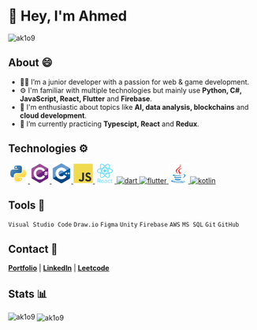 # 👋 Hey, I'm **Ahmed**

<p align="left"> <img src="https://komarev.com/ghpvc/?username=ak1o9&label=Profile%20views&color=0e75b6&style=flat" alt="ak1o9" /> </p>

## About 😄
- 🧑‍💻 I’m a junior developer with a passion for web & game development.
- ⚙️ I'm familiar with multiple technologies but mainly use **Python, C#, JavaScript, React, Flutter** and **Firebase**.
- 🧠 I'm enthusiastic about topics like **AI, data analysis, blockchains** and **cloud development**.
- 🌱 I’m currently practicing **Typescipt, React** and **Redux**.

## Technologies ⚙️
<!--`Python` `C#` `C++` `JavaScript` `React` `Dart` `Flutter` `Java` `Kotlin` `SQL`-->
<p align="left"> <a href="https://www.python.org" target="_blank" rel="noreferrer"> <img src="https://raw.githubusercontent.com/devicons/devicon/master/icons/python/python-original.svg" alt="python" width="40" height="40"/> </a> <a href="https://www.w3schools.com/cs/" target="_blank" rel="noreferrer"> <img src="https://raw.githubusercontent.com/devicons/devicon/master/icons/csharp/csharp-original.svg" alt="csharp" width="40" height="40"/> </a> <a href="https://www.w3schools.com/cpp/" target="_blank" rel="noreferrer"> <img src="https://raw.githubusercontent.com/devicons/devicon/master/icons/cplusplus/cplusplus-original.svg" alt="cplusplus" width="40" height="40"/> </a> <a href="https://developer.mozilla.org/en-US/docs/Web/JavaScript" target="_blank" rel="noreferrer"> <img src="https://raw.githubusercontent.com/devicons/devicon/master/icons/javascript/javascript-original.svg" alt="javascript" width="40" height="40"/> </a> <a href="https://reactjs.org/" target="_blank" rel="noreferrer"> <img src="https://raw.githubusercontent.com/devicons/devicon/master/icons/react/react-original-wordmark.svg" alt="react" width="40" height="40"/> </a> <a href="https://dart.dev" target="_blank" rel="noreferrer"> <img src="https://www.vectorlogo.zone/logos/dartlang/dartlang-icon.svg" alt="dart" width="40" height="40"/> </a> <a href="https://flutter.dev" target="_blank" rel="noreferrer"> <img src="https://www.vectorlogo.zone/logos/flutterio/flutterio-icon.svg" alt="flutter" width="40" height="40"/> </a> <a href="https://www.java.com" target="_blank" rel="noreferrer"> <img src="https://raw.githubusercontent.com/devicons/devicon/master/icons/java/java-original.svg" alt="java" width="40" height="40"/> </a> <a href="https://kotlinlang.org" target="_blank" rel="noreferrer"> <img src="https://www.vectorlogo.zone/logos/kotlinlang/kotlinlang-icon.svg" alt="kotlin" width="40" height="40"/> </a> </p>

## Tools 🧰
`Visual Studio Code` `Draw.io` `Figma` `Unity` `Firebase` `AWS` `MS SQL` `Git` `GitHub`

## Contact 🤝
[**Portfolio**](https://ahmedkhalifadev.com/)   |   [**LinkedIn**](https://www.linkedin.com/in/ak1o9/)   |   [**Leetcode**](https://leetcode.com/AK1o9/) 


## Stats 📊
<p><img align="left" src="https://github-readme-stats.vercel.app/api/top-langs?username=ak1o9&theme=tokyonight&show_icons=true&locale=en&layout=compact" alt="ak1o9" /></p>

<p>&nbsp;<img align="center" src="https://github-readme-stats.vercel.app/api?username=ak1o9&theme=radical&show_icons=true&locale=en" alt="ak1o9" /></p>

<!--
**AK1o9/AK1o9** is a ✨ _special_ ✨ repository because its `README.md` (this file) appears on your GitHub profile.

Here are some ideas to get you started:

- 🔭 I’m currently working on ...
- 🌱 I’m currently learning ...
- 👯 I’m looking to collaborate on ...
- 🤔 I’m looking for help with ...
- 💬 Ask me about ...
- 📫 How to reach me: ...
- 😄 Pronouns: ...
- ⚡ Fun fact: ...
-->

